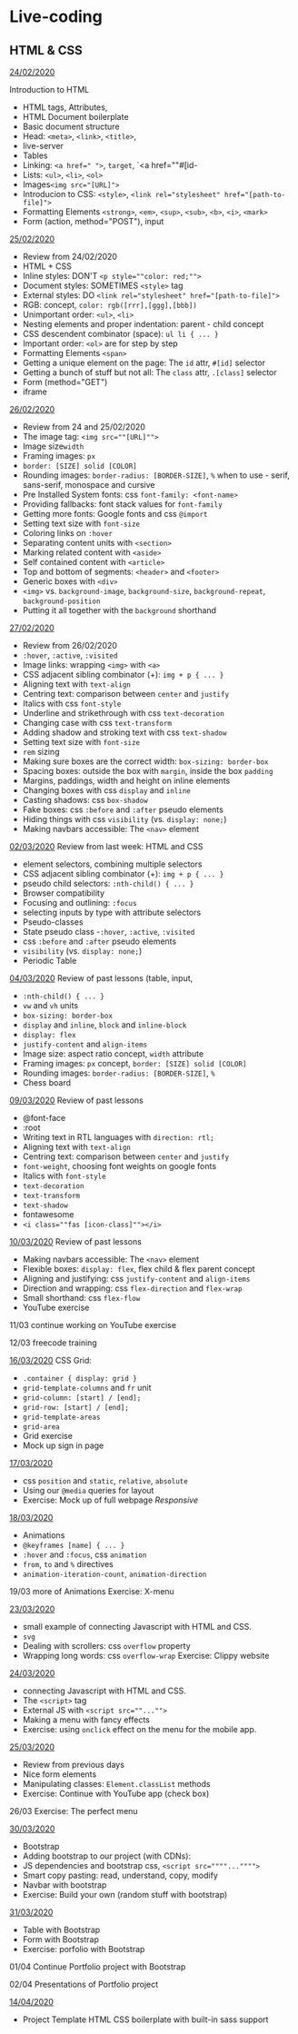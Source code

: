 # Live-coding

## HTML & CSS

[24/02/2020](feb/24-02)

Introduction to HTML
- HTML tags, Attributes,
- HTML Document boilerplate
- Basic document structure
- Head: `<meta>`, `<link>`, `<title>`, 
- live-server
- Tables
- Linking: `<a href=" ">`, `target`, `<a href=""#[id- 
- Lists: `<ul>`, `<li>`, `<ol>`
- Images`<img src="[URL]">`
- Introducion to CSS: `<style>`, `<link rel="stylesheet" href="[path-to-file]">`
- Formatting Elements `<strong>`, `<em>`, `<sup>`, `<sub>`, `<b>`, `<i>`, `<mark>`
- Form (action, method="POST"), input

[25/02/2020](feb/25-02)
- Review from 24/02/2020
- HTML + CSS
- Inline styles: DON'T `<p style=""color: red;"">`
- Document styles: SOMETIMES `<style>` tag
- External styles: DO `<link rel="stylesheet" href="[path-to-file]">`
- RGB: concept, `color: rgb([rrr],[ggg],[bbb])`
- Unimportant order: `<ul>`, `<li>`
- Nesting elements and proper indentation: parent - child concept
- CSS descendent combinator (space): `ul li { ... }`
- Important order: `<ol>` are for step by step
- Formatting Elements `<span>`
- Getting a unique element on the page: The `id` attr, `#[id]` selector
- Getting a bunch of stuff but not all: The `class` attr, `.[class]` selector
- Form (method="GET")
- iframe

[26/02/2020](feb/26-02)
- Review from 24 and 25/02/2020 
- The image tag: `<img src=""[URL]"">`
- Image size`width` 
- Framing images: `px` 
- `border: [SIZE] solid [COLOR]`
- Rounding images: `border-radius: [BORDER-SIZE]`, `%` 
  when to use - serif, sans-serif, monospace and cursive
- Pre Installed System fonts: css `font-family: <font-name>`
- Providing fallbacks: font stack values for `font-family`
- Getting more fonts: Google fonts and css `@import`
- Setting text size with `font-size`
- Coloring links on `:hover`
- Separating content units with `<section>`
- Marking related content with `<aside>`
- Self contained content with `<article>`
- Top and bottom of segments: `<header>` and `<footer>`
- Generic boxes with `<div>`
- `<img>` vs. `background-image`, `background-size`, `background-repeat`, `background-position`
- Putting it all together with the `background` shorthand

[27/02/2020](feb/27-02)
- Review from 26/02/2020
- `:hover`, `:active`, `:visited`
- Image links: wrapping `<img>` with `<a>`
- CSS adjacent sibling combinator (+): `img + p { ... }`
- Aligning text with `text-align`
- Centring text: comparison between `center` and `justify`
- Italics with css `font-style`
- Underline and strikethrough with css `text-decoration`
- Changing case with css `text-transform`
- Adding shadow and stroking text with css `text-shadow`
- Setting text size with `font-size`
- `rem` sizing 
- Making sure boxes are the correct width: `box-sizing: border-box`
- Spacing boxes: outside the box with `margin`, inside the box `padding`
- Margins, paddings, width and height on inline elements
- Changing boxes with css `display` and `inline`
- Casting shadows: css `box-shadow`
- Fake boxes: css `:before` and `:after` pseudo elements
- Hiding things with css `visibility` (vs. `display: none;`)
- Making navbars accessible: The `<nav>` element

[02/03/2020](mar/02-03)
Review from last week: HTML and CSS

- element selectors, combining multiple selectors
- CSS adjacent sibling combinator (+): `img + p { ... }`
- pseudo child selectors: `:nth-child() { ... }`
- Browser compatibility 
- Focusing and outlining: `:focus` 
- selecting inputs by type with attribute selectors
- Pseudo-classes
- State pseudo class
-`:hover`, `:active`, `:visited`
- css `:before` and `:after` pseudo elements
- `visibility` (vs. `display: none;`)
- Periodic Table 

[04/03/2020](mar/04-03)
Review of past lessons (table, input, 

- `:nth-child() { ... }`
- `vw` and `vh` units
- `box-sizing: border-box`
- `display` and `inline`, `block` and `inline-block`
- `display: flex`
- `justify-content` and `align-items`
- Image size: aspect ratio concept, `width` attribute
- Framing images: `px` concept, `border: [SIZE] solid [COLOR]`
- Rounding images: `border-radius: [BORDER-SIZE]`, `%` 
- Chess board 

[09/03/2020](mar/09-03)
Review of past lessons

- @font-face
- :root
- Writing text in RTL languages with `direction: rtl;`
- Aligning text with `text-align`
- Centring text: comparison between `center` and `justify`
- `font-weight`, choosing font weights on google fonts
- Italics with `font-style`
- `text-decoration`
- `text-transform`
- `text-shadow`
- fontawesome
- `<i class=""fas [icon-class]""></i>`

[10/03/2020](mar/10-03)
Review of past lessons

- Making navbars accessible: The `<nav>` element
- Flexible boxes: `display: flex`, flex child & flex parent concept
- Aligning and justifying: css `justify-content` and `align-items`
- Direction and wrapping: css `flex-direction` and `flex-wrap`
- Small shorthand: css `flex-flow`
- YouTube exercise 

11/03 continue working on YouTube exercise

12/03 freecode training

[16/03/2020](mar/16-03)
CSS Grid:
- `.container { display: grid }`
- `grid-template-columns` and `fr` unit
- `grid-column: [start] / [end];`
- `grid-row: [start] / [end];`
- `grid-template-areas`
- `grid-area`
- Grid exercise
- Mock up sign in page

[17/03/2020](mar/17-03)
- css `position` and `static`, `relative`, `absolute`
- Using our `@media` queries for layout
- Exercise: Mock up of full webpage *Responsive*

[18/03/2020](mar/18-03)
- Animations
- `@keyframes [name] { ... }`
- `:hover` and `:focus`, css `animation`
- `from`, `to` and `%` directives
- `animation-iteration-count`, `animation-direction`

19/03 
more of Animations 
Exercise: X-menu 

[23/03/2020](mar/23-03)
- small example of connecting Javascript with HTML and CSS.
- `svg`
- Dealing with scrollers: css `overflow` property
- Wrapping long words: css `overflow-wrap`
Exercise: Clippy website


[24/03/2020](mar/24-03)
- connecting Javascript with HTML and CSS.
- The `<script>` tag
- External JS with `<script src=""..."">`
- Making a menu with fancy effects
- Exercise: using `onclick` effect on the menu for the mobile app.

[25/03/2020](mar/25-03)
- Review from previous days
- Nice form elements  
- Manipulating classes: `Element.classList` methods 
- Exercise: Continue with YouTube app (check box)

26/03 Exercise: The perfect menu

[30/03/2020](mar/30-03)
- Bootstrap 
- Adding bootstrap to our project (with CDNs): 
- JS dependencies and bootstrap css, `<script src=""""..."""">`
- Smart copy pasting: read, understand, copy, modify
- Navbar with bootstrap
- Exercise: Build your own (random stuff with bootstrap)

[31/03/2020](mar/31-03)
- Table with Bootstrap 
- Form with Bootstrap
- Exercise: porfolio with Bootstrap

01/04 Continue Portfolio project with Bootstrap

02/04 Presentations of Portfolio project

[14/04/2020](apr/14-04)
- Project Template HTML CSS boilerplate with built-in sass support 
